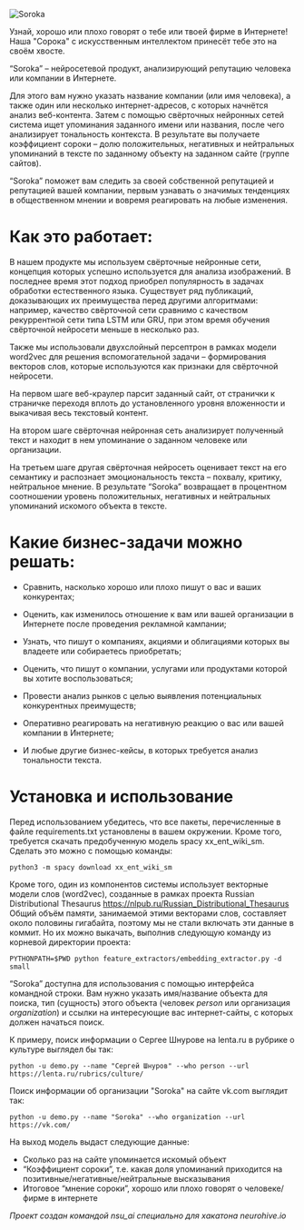 ![Soroka](https://pp.userapi.com/c830309/v830309642/107ad1/8NnG9yy_w3A.jpg)

Узнай, хорошо или плохо говорят о тебе или твоей фирме в Интернете! Наша "Сорока" с искусственным интеллектом принесёт тебе это на своём хвосте.

“Soroka” – нейросетевой продукт, анализирующий репутацию человека или компании в Интернете.

Для этого вам нужно указать название компании (или имя человека), а также один или несколько интернет-адресов, с которых начнётся анализ веб-контента. Затем с помощью свёрточных нейронных сетей система ищет упоминания заданного имени или названия, после чего анализирует тональность контекста. В результате вы получаете коэффициент сороки – долю положительных, негативных и нейтральных упоминаний в тексте по заданному объекту на заданном сайте (группе сайтов).

“Soroka” поможет вам следить за своей собственной репутацией и репутацией вашей компании, первым узнавать о значимых тенденциях в общественном мнении и вовремя реагировать на любые изменения.

# Как это работает:
В нашем продукте мы используем свёрточные нейронные сети, концепция которых успешно используется для анализа изображений. В последнее время этот подход приобрел популярность в задачах обработки естественного языка. Существует ряд публикаций, доказывающих их преимущества перед другими алгоритмами: например, качество свёрточной сети сравнимо с качеством рекуррентной сети типа LSTM или GRU, при этом время обучения свёрточной нейросети меньше в несколько раз.

Также мы использовали двухслойный персептрон в рамках модели word2vec для решения вспомогательной задачи – формирования векторов слов, которые используются как признаки для свёрточной нейросети.

На первом шаге веб-краулер парсит заданный сайт, от странички к страничке переходя вплоть до установленного уровня вложенности и выкачивая весь текстовый контент.

На втором шаге свёрточная нейронная сеть анализирует полученный текст и находит в нем упоминание о заданном человеке или организации.

На третьем шаге другая свёрточная нейросеть оценивает текст на его семантику и распознает эмоциональность текста – похвалу, критику, нейтральное мнение. В результате “Soroka” возвращает в процентном соотношении уровень положительных, негативных и нейтральных упоминаний искомого объекта в тексте.

# Какие бизнес-задачи можно решать:

- Сравнить, насколько хорошо или плохо пишут о вас и ваших конкурентах;

- Оценить, как изменилось отношение к вам или вашей организации в Интернете после проведения рекламной кампании;

- Узнать, что пишут о компаниях, акциями и облигациями которых вы владеете или собираетесь приобретать;

- Оценить, что пишут о компании, услугами или продуктами которой вы хотите воспользоваться;

- Провести анализ рынков с целью выявления потенциальных конкурентных преимуществ;

- Оперативно реагировать на негативную реакцию о вас или вашей компании в Интернете;

- И любые другие бизнес-кейсы, в которых требуется анализ тональности текста.

# Установка и использование

Перед использованием убедитесь, что все пакеты, перечисленные в файле requirements.txt установлены в вашем окружении.
Кроме того, требуется скачать предобученную модель spacy xx_ent_wiki_sm. Сделать это можно с помощью команды:

`python3 -m spacy download xx_ent_wiki_sm`

Кроме того, один из компонентов системы использует векторные модели слов (word2vec), созданные в рамках проекта Russian Distributional Thesaurus https://nlpub.ru/Russian_Distributional_Thesaurus
Общий объём памяти, занимаемой этими векторами слов, составляет около половины гигабайта, поэтому мы не стали включать эти данные в коммит.
Но их можно выкачать, выполнив следующую команду из корневой директории проекта:

`PYTHONPATH=$PWD python feature_extractors/embedding_extractor.py -d small`

“Soroka” доступна для использования с помощью интерфейса командной строки. Вам нужно указать имя/название объекта для поиска,
тип (сущность) этого объекта (человек *person* или организация *organization*) и ссылки на интересующие вас интернет-сайты, с которых должен начаться поиск.

К примеру, поиск информации о Сергее Шнурове на lenta.ru в рубрике о культуре выглядел бы так:

`python -u demo.py --name "Сергей Шнуров" --who person --url https://lenta.ru/rubrics/culture/`

Поиск информации об организации "Soroka" на сайте vk.com выглядит так:

`python -u demo.py --name "Soroka" --who organization --url https://vk.com/`

На выход модель выдаст следующие данные:
- Сколько раз на сайте упоминается искомый объект
- “Коэффициент сороки”, т.е. какая доля упоминаний приходится на позитивные/негативные/нейтральные высказывания
- Итоговое “мнение сороки”, хорошо или плохо говорят о человеке/фирме в интернете

*Проект создан командой nsu_ai специально для хакатона neurohive.io*
